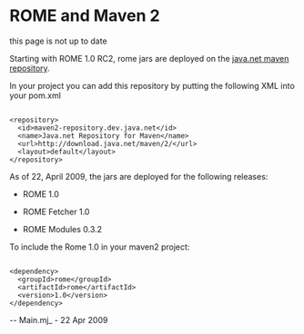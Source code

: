 # ROME and Maven 2


this page is not up to date



Starting with ROME 1.0 RC2, rome jars are deployed on the [java.net maven repository](http://download.java.net/maven/2/).



In your project you can add this repository by putting the following XML into your pom.xml



```

<repository>
  <id>maven2-repository.dev.java.net</id>
  <name>Java.net Repository for Maven</name>
  <url>http://download.java.net/maven/2/</url>
  <layout>default</layout>
</repository>

```


As of 22, April 2009, the jars are deployed for the following releases:


 
* ROME 1.0
 
* ROME Fetcher 1.0
 
* ROME Modules 0.3.2
 


To include the Rome 1.0 in your maven2 project:



```

<dependency>
  <groupId>rome</groupId>
  <artifactId>rome</artifactId>
  <version>1.0</version>
</dependency>

```


\-\- Main.mj\_ \- 22 Apr 2009

